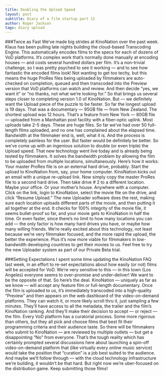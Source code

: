 ```yaml
---
title: Doubling the Upload Speed
layout: post
subtitle: Diary of a film startup part 12
author: Roger Jackson
tags: diary upload
---
```


###Twice as Fast
We’ve made big strides at KinoNation over the past week. Klaus has been pulling late nights building the cloud-based Transcoding Engine. This automatically encodes films to the specs for each of dozens of VoD platforms. It’s complex work that’s normally done manually at encoding houses — and costs several hundred dollars per film. It’s a non-trivial challenge, so I was pretty psyched to see it working — and to see how fantastic the encoded films look! Not wanting to get too techy, but this means the huge ProRes files being uploaded by filmmakers are auto-checked on completion, queued and then transcoded into the Preview version that VoD platforms can watch and review. And then decide “yes, we want it” or “no thanks, not what we’re looking for.” So that brings us several steps closer to completing version 1.0 of KinoNation. But — we definitely want the Upload piece of the puzzle to be faster. So far the longest upload is 19 days. That was a documentary — 95GB file — from New Zealand. The shortest upload was 12 hours. That’s a feature from New York — 80GB file — uploaded from a Manhattan post facility with a fiber-optic uplink. Most uploads take 2-5 days. These are huge files. So far we’ve had over 50 full-length films uploaded, and no one has complained about the elapsed time. Bandwidth at the filmmaker end is, well, what it is. And the process is completely painless for the user. But faster would be definitely be better. So we’ve come up with an ingenious solution to double (or even triple) the Upload speed. That new technology went live today and is already being tested by filmmakers. It solves the bandwidth problem by allowing the film to be uploaded from multiple locations, simultaneously. Here’s how it works: Your master ProRes file is on an external hard drive, probably. Start the upload to KinoNation from, say, your home computer. KinoNation kicks out an email with a unique re-upload link. Now simply copy the master ProRes file to a second hard drive. Then take drive # 2 to a different location. Maybe your office. Or your mother’s house. Anywhere with a computer. Click on the link, login to KinoNation, select the movie file on the drive, and click “Resume Upload.” The new Uploader software does the rest, making sure each location uploads different parts of the movie, and then putting it all together at the end. It checks for 100% integrity of the movie file, it seems bullet-proof so far, and your movie gets to KinoNation in half the time. Or even faster, since there’s no limit to how many locations you can add — the only factor is how many hard drives you have, or maybe how many willing friends. We’re really excited about this technology, not least because we’re very filmmaker focused, and the more rapid the upload, the better the experience. Plus it’s now more viable for filmmakers in low-bandwidth developing countries to get their movies to us. Feel free to try the new Uploader system as part of our Private Beta trial.

###Setting Expectations
I spent some time updating the KinoNation FAQ last week, in an effort to re-set expectations about how easily (or not) films will be accepted for VoD. We’re very sensitive to this — in this town (Los Angeles) everyone seems to over-promise and under-deliver! We want to be the opposite of that. So here’s the deal. KinoNation — uniquely as far as we know — will accept any feature film or full-length documentary. Once the film is uploaded to us, it’s immediately transcoded into a high-quality “Preview” and then appears on the web dashboard of the video-on-demand platforms. They can watch it, or more likely scroll thru it, just sampling a few minutes. They’ll have access to all the metadata, the trailer and the film’s KinoNation ranking. And they’ll make their decision to accept — or reject — the film. Every VoD platform has a curatorial process. Some more rigorous than others, but they all pick and choose films that best fit their programming criteria and their audience taste. So there will be filmmakers who submit to KinoNation — are reviewed by multiple outlets — but get a disappointing “No” from everyone. That’s the tough reality which has certainly prompted several discussions here about launching a spin-off video-on-demand platform that (like virtually every online music service) would take the position that “curation” is a job best suited to the audience. And maybe we’ll follow through — with the cloud technology infrastructure we’re building, it wouldn’t be that hard. But right now we’re uber-focused on the distribution game. Keep submitting those films!
